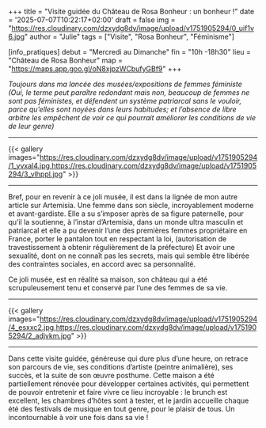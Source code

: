 +++
title = "Visite guidée du Château de Rosa Bonheur : un bonheur !"
date = '2025-07-07T10:22:17+02:00'
draft = false
img = "https://res.cloudinary.com/dzxydg8dv/image/upload/v1751905294/0_uif1v6.jpg"
author = "Julie"
tags = ["Visite", "Rosa Bonheur", "Féminisme"]

[info_pratiques]
debut = "Mercredi au Dimanche"
fin = "10h -18h30"
lieu = "Château de Rosa Bonheur"
map = "https://maps.app.goo.gl/oN8xjpzWCbufyGBf9"
+++

*Toujours dans ma lancée des musées/expositions de femmes féministe (Oui, le terme peut paraître redondant mais non, beaucoup de femmes ne sont pas féministes, et défendent un système patriarcal sans le vouloir, parce qu’elles sont noyées dans leurs habitudes; et l’absence de libre arbitre les empêchent de voir  ce qui pourrait améliorer les conditions de vie de leur genre)*

---

{{< gallery images="https://res.cloudinary.com/dzxydg8dv/image/upload/v1751905294/1_yvxal4.jpg,https://res.cloudinary.com/dzxydg8dv/image/upload/v1751905294/3_vlhppl.jpg" >}}

---

Bref, pour en revenir à ce joli musée, il est dans la lignée de mon autre article sur Artemisia. Une femme dans son siècle, incroyablement moderne et avant-gardiste. Elle a su s’imposer après de sa figure paternelle, pour qu’il la soutienne, à l’instar d’Artemisia, dans un monde ultra masculin et patriarcal et elle a pu devenir l’une des premières femmes propriétaire en France, porter le pantalon tout en respectant la loi, (autorisation de travestissement à obtenir régulièrement de la préfecture) Et avoir une sexualité, dont on ne connaît pas les secrets, mais qui semble être libérée des contraintes sociales, en accord avec sa personnalité.

Ce joli musée, est en réalité sa maison, son château qui a été scrupuleusement tenu et conservé par l’une des femmes de sa vie. 

---

{{< gallery images="https://res.cloudinary.com/dzxydg8dv/image/upload/v1751905294/4_esxxc2.jpg,https://res.cloudinary.com/dzxydg8dv/image/upload/v1751905294/2_adjvkm.jpg" >}}

---

Dans cette visite guidée, généreuse qui dure plus d’une heure, on retrace son parcours de vie, ses conditions d’artiste (peintre animalière), ses succès, et la suite de son œuvre posthume. Cette maison a été partiellement rénovée pour développer certaines activités, qui permettent de pouvoir entretenir et faire vivre ce lieu incroyable :  le brunch est excellent, les chambres d’hôtes sont à tester, et le jardin accueille chaque été des festivals de musique en tout genre, pour le plaisir de tous. Un incontournable à voir une fois dans sa vie ! 